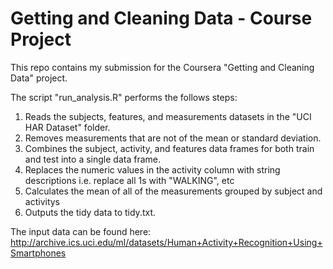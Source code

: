 # Getting and Cleaning Data - Course Project

This repo contains my submission for the Coursera "Getting and Cleaning Data" project.

The script "run_analysis.R" performs the follows steps:

1. Reads the subjects, features, and measurements datasets in the "UCI HAR Dataset" folder.
2. Removes measurements that are not of the mean or standard deviation.
3. Combines the subject, activity, and features data frames for both train and test into a single data frame.
4. Replaces the numeric values in the activity column with string descriptions i.e. replace all 1s with "WALKING", etc
5. Calculates the mean of all of the measurements grouped by subject and activitys
6. Outputs the tidy data to tidy.txt.

The input data can be found here: <a href="http://archive.ics.uci.edu/ml/datasets/Human+Activity+Recognition+Using+Smartphones">http://archive.ics.uci.edu/ml/datasets/Human+Activity+Recognition+Using+Smartphones</a>
